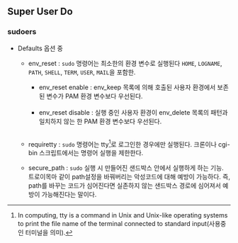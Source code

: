 ## **Super User Do**

### **sudoers**
- Defaults 옵션 중 
	- env_reset : `sudo` 명령어는 최소한의 환경 변수로 실행된다 `HOME`, `LOGNAME`, `PATH`, `SHELL`, `TERM`, `USER`, `MAIL`을 포함한.   
		- env_reset enable : env_keep 목록에 의해 호출된 사용자 환경에서 보존된 변수가 PAM 환경 변수보다 우선된다.   
		<br>

		- env_reset disable : 실행 중인 사용자 환경이 env_delete 목록의 패턴과 일치하지 않는 한 PAM 환경 변수보다 우선된다. 
		<br>

	- requiretty : `sudo` 명령어는 tty[^tty]로 로그인한 경우에만 실행된다. 크론이나 cgi-bin 스크립트에서는 명령어 실행을 제한한다.

	- secure_path : `sudo` 실행 시 만들어진 샌드박스 안에서 실행하게 하는 기능. 트로이목마 같이 path설정을 바꿔버리는 악성코드에 대해 예방이 가능하다. 즉, path를 바꾸는 코드가 심어진다면 실존하지 않는 샌드박스 경로에 심어져서 예방이 가능해진다는 말이다.


[^tty]: In computing, tty is a command in Unix and Unix-like operating systems to print the file name of the terminal connected to standard input(사용중인 터미널을 의미).